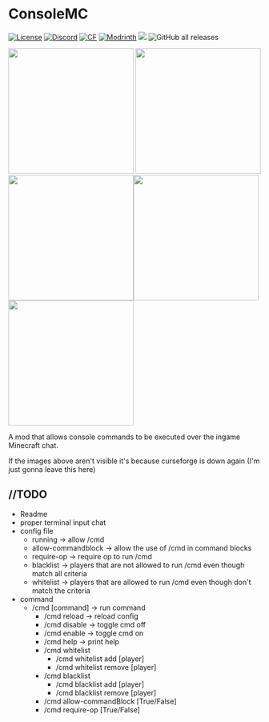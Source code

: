 # ConsoleMC

<a href="https://github.com/J-onasJones/ConsoleMC/blob/master/LICENSE"><img src="https://img.shields.io/github/license/J-onasJones/ConsoleMC?style=flat&color=900c3f" alt="License"></a>
<a href="https://discord.gg/V2EsuUVmWh"><img src="https://img.shields.io/discord/702180921234817135?color=5865f2&label=Discord&style=flat" alt="Discord"></a>
<a href="https://www.curseforge.com/minecraft/mc-mods/consolemc"><img src="https://cf.way2muchnoise.eu/full_650244.svg" alt="CF"></a>
<a href="https://modrinth.com/mod/consolemc"><img src="https://img.shields.io/modrinth/dt/consolemc?logo=modrinth&label=&style=flat&color=242629&labelColor=00AF5C&logoColor=white" alt="Modrinth"></a>
<a href="https://modrinth.com/mod/consolemc"><img src="https://img.shields.io/modrinth/game-versions/consolemc?logo=modrinth&color=242629&labelColor=00AF5C&logoColor=white"></a>
![GitHub all releases](https://img.shields.io/github/downloads/J-onasJones/ConsoleMC/total?label=GitHub%20downloads)

<a align="center"><img src="http://cdn.jonasjones.me/uploads/mod-badges/fabric-api.png" width="250px">
<img src="http://cdn.jonasjones.me/uploads/mod-badges/no-support-forge.png" width="250px">
<img src="http://cdn.jonasjones.me/uploads/mod-badges/available-modrinth.png" width="250px"><img src="http://cdn.jonasjones.me/uploads/mod-badges/support-fabric.png"  width="250px"><img src="http://cdn.jonasjones.me/uploads/mod-badges/support-quilt.png" width="250px"></a>

A mod that allows console commands to be executed over the ingame Minecraft chat.

If the images above aren't visible it's because curseforge is down again (I'm just gonna leave this here)

## //TODO
- Readme
- proper terminal input chat
- config file
    - running            -> allow /cmd
    - allow-commandblock -> allow the use of /cmd in command blocks
    - require-op         -> require op to run /cmd
    - blacklist          -> players that are not allowed to run /cmd even though match all criteria
    - whitelist          -> players that are allowed to run /cmd even though don't match the criteria
- command
  - /cmd [command] -> run command
    - /cmd reload -> reload config
    - /cmd disable -> toggle cmd off
    - /cmd enable -> toggle cmd on
    - /cmd help -> print help
    - /cmd whitelist
      - /cmd whitelist add [player]
      - /cmd whitelist remove [player]
    - /cmd blacklist
      - /cmd blacklist add [player]
      - /cmd blacklist remove [player]
    - /cmd allow-commandBlock [True/False]
    - /cmd require-op [True/False]

